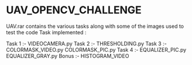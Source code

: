 # UAV_OPENCV_CHALLENGE

UAV.rar contains the various tasks along with some of the images used to test the code 
Task implemented :

Task 1 :- VIDEOCAMERA.py 
Task 2 :- THRESHOLDING.py
Task 3 :- COLORMASK_VIDEO.py COLORMASK_PIC.py 
Task 4 :- EQUALIZER_PIC.py EQUALIZER_GRAY.py
Bonus :- HISTOGRAM_VIDEO
